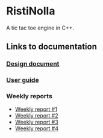 # RistiNolla

A tic tac toe engine in C++. 

## Links to documentation
### [Design document](https://github.com/altarchess/RistiNolla/blob/main/Documentation/Design_document.md)
### [User guide](https://github.com/altarchess/RistiNolla/blob/main/Documentation/User_guide.md)

### Weekly reports
* [Weekly report #1](https://github.com/altarchess/RistiNolla/blob/main/Documentation/Weekly_report_1.md)
* [Weekly report #2](https://github.com/altarchess/RistiNolla/blob/main/Documentation/Weekly_report_2.md)
* [Weekly report #3](https://github.com/altarchess/RistiNolla/blob/main/Documentation/Weekly_report_3.md)
* [Weekly report #4](https://github.com/altarchess/RistiNolla/blob/main/Documentation/Weekly_report_4.md)
